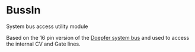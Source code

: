 # BussIn
System bus access utility module

Based on the 16 pin version of the [Doepfer system bus](https://doepfer.de/a100_man/a100t_e.htm) and used to access the internal CV and Gate lines.
